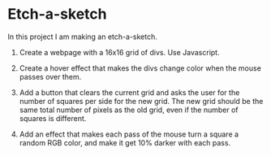 # Etch-a-sketch

In this project I am making an etch-a-sketch. 

1. Create a webpage with a 16x16 grid of divs. Use Javascript. 

2. Create a hover effect that makes the divs change color when the mouse passes over them.

3. Add a button that clears the current grid and asks the user for the number of squares per side for the new grid.
The new grid should be the same total number of pixels as the old grid, even if the number of squares is different.

4. Add an effect that makes each pass of the mouse turn a square a random RGB color, and make it get 10% darker with each pass.